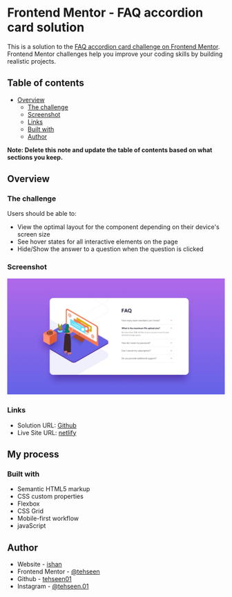 # Frontend Mentor - FAQ accordion card solution

This is a solution to the [FAQ accordion card challenge on Frontend Mentor](https://www.frontendmentor.io/challenges/faq-accordion-card-XlyjD0Oam). Frontend Mentor challenges help you improve your coding skills by building realistic projects.

## Table of contents

- [Overview](#overview)
  - [The challenge](#the-challenge)
  - [Screenshot](#screenshot)
  - [Links](#links)
  - [Built with](#built-with)
  - [Author](#author)

**Note: Delete this note and update the table of contents based on what sections you keep.**

## Overview

### The challenge

Users should be able to:

- View the optimal layout for the component depending on their device's screen size
- See hover states for all interactive elements on the page
- Hide/Show the answer to a question when the question is clicked

### Screenshot

![](./design/desktop-design.jpg)

### Links

- Solution URL: [Github](https://github.com/tehseen01/FAQ-accordion-card.git)
- Live Site URL: [netlify](https://ishan-fAQ-accordion-card.netlify.app/)

## My process

### Built with

- Semantic HTML5 markup
- CSS custom properties
- Flexbox
- CSS Grid
- Mobile-first workflow
- javaScript

## Author

- Website - [ishan](https://ishanv1.netlify.app)
- Frontend Mentor - [@tehseen](https://www.frontendmentor.io/profile/tehseen01)
- Github - [tehseen01](https://github.com/tehseen01/FAQ-accordion-card.git)
- Instagram - [@tehseen.01](https://www.instagram.com/tehseen.01)
